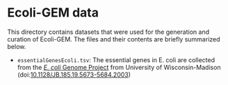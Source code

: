 # Ecoli-GEM data

This directory contains datasets that were used for the generation and curation of Ecoli-GEM. The files and their contents are briefly summarized below.


- `essentialGenesEcoli.tsv`: The essential genes in E. coli are collected from the [_E. coli_ Genome Project](https://www.genome.wisc.edu/resources/essential.htm) from University of Wisconsin-Madison (doi:[10.1128/JB.185.19.5673-5684.2003](https://doi.org/10.1128/jb.185.19.5673-5684.2003))

